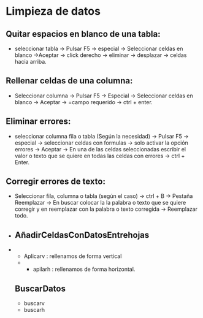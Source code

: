 # Limpieza de datos
## Quitar espacios en blanco de una tabla:
- seleccionar tabla → Pulsar F5 → especial → Seleccionar celdas en blanco →Aceptar → click derecho → eliminar → desplazar → celdas hacia arriba.
## Rellenar celdas de una columna:
- Seleccionar columna → Pulsar F5 → Especial → Seleccionar celdas en blanco → Aceptar → =campo requerido → ctrl + enter.
## Eliminar errores: 
- seleccionar columna fila o tabla (Según la necesidad) → Pulsar F5 → especial → seleccionar celdas con formulas → solo activar la opción errores → Aceptar → En una de las celdas seleccionadas escribir el valor o texto que se quiere en todas las celdas con errores → ctrl + Enter.
## Corregir errores de texto: 
- Seleccionar fila, columna o tabla (según el caso) → ctrl + B → Pestaña Reemplazar → En buscar colocar la la palabra o texto que se quiere corregir y en reemplazar con la palabra o texto corregida → Reemplazar todo.

- ## AñadirCeldasConDatosEntrehojas
- - Aplicarv : rellenamos de forma vertical
  - - apilarh : rellenamos de forma horizontal.

  ## BuscarDatos
  - buscarv
  - buscarh
